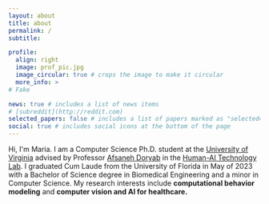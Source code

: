 ```yaml
---
layout: about
title: about
permalink: /
subtitle: 

profile:
  align: right
  image: prof_pic.jpg
  image_circular: true # crops the image to make it circular
  more_info: >
# Fake

news: true # includes a list of news items
# [subreddit](http://reddit.com)
selected_papers: false # includes a list of papers marked as "selected={true}"
social: true # includes social icons at the bottom of the page
---
```

Hi, I'm Maria. I am a Computer Science Ph.D. student at the [University of Virginia](https://www.virginia.edu/) advised by Professor [Afsaneh Doryab](https://www.afsanehdoryab.com/) in the [Human-AI Technology Lab](https://hai-lab-uva.github.io/). I graduated Cum Laude from the University of Florida in May of 2023 with a Bachelor of Science degree in Biomedical Engineering and a minor in Computer Science. My research interests include **computational behavior modeling** and **computer vision and AI for healthcare.**
